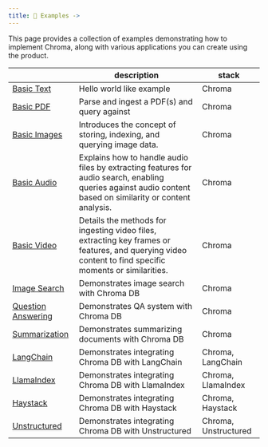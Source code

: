 ```yaml
---
title: 🎨 Examples ->
---
```


This page provides a collection of examples demonstrating how to implement Chroma, along with various applications you can create using the product.

<div class="special_table"></div>

|              | description | stack |
|--------------|-----------|---------------|
| [Basic Text](./example-text.md)       | Hello world like example        | Chroma           |
| [Basic PDF](./example-pdf.md)   | Parse and ingest a PDF(s) and query against       | Chroma         |
| [Basic Images](./example-images.md)   | Introduces the concept of storing, indexing, and querying image data.         | Chroma          |
| [Basic Audio](./example-audio.md) | Explains how to handle audio files by extracting features for audio search, enabling queries against audio content based on similarity or content analysis. | Chroma |
| [Basic Video](./example-video.md) | Details the methods for ingesting video files, extracting key frames or features, and querying video content to find specific moments or similarities.  | Chroma |
| [Image Search](./use-cases/image-search.md) | Demonstrates image search with Chroma DB   | Chroma |
| [Question Answering](./use-cases/question-answering.md) | Demonstrates QA system with Chroma DB  | Chroma |
| [Summarization](./use-cases/summarization.md) | Demonstrates summarizing documents with Chroma DB   | Chroma |
| [LangChain](./popular-tools/langchain.md) | Demonstrates integrating Chroma DB with LangChain  | Chroma, LangChain |
| [LlamaIndex](./popular-tools/lamaindex.md) | Demonstrates integrating Chroma DB with LlamaIndex   | Chroma, LlamaIndex |
| [Haystack](./popular-tools/haystack.md) | Demonstrates integrating Chroma DB with Haystack   | Chroma, Haystack |
| [Unstructured](./popular-tools/unstructured.md) | Demonstrates integrating Chroma DB with Unstructured  | Chroma, Unstructured |

<br/>
